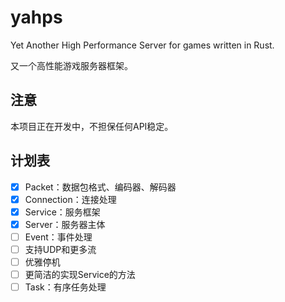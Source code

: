 # yahps

Yet Another High Performance Server for games written in Rust. 

又一个高性能游戏服务器框架。

## 注意

本项目正在开发中，不担保任何API稳定。

## 计划表

- [x] Packet：数据包格式、编码器、解码器
- [x] Connection：连接处理
- [x] Service：服务框架
- [x] Server：服务器主体
- [ ] Event：事件处理
- [ ] 支持UDP和更多流
- [ ] 优雅停机
- [ ] 更简洁的实现Service的方法
- [ ] Task：有序任务处理